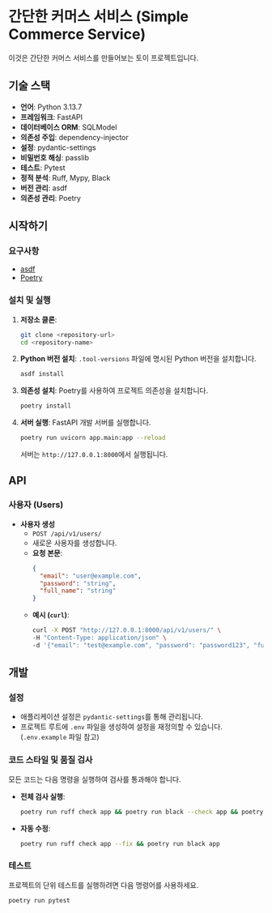 # 간단한 커머스 서비스 (Simple Commerce Service)

이것은 간단한 커머스 서비스를 만들어보는 토이 프로젝트입니다.

## 기술 스택

-   **언어**: Python 3.13.7
-   **프레임워크**: FastAPI
-   **데이터베이스 ORM**: SQLModel
-   **의존성 주입**: dependency-injector
-   **설정**: pydantic-settings
-   **비밀번호 해싱**: passlib
-   **테스트**: Pytest
-   **정적 분석**: Ruff, Mypy, Black
-   **버전 관리**: asdf
-   **의존성 관리**: Poetry

## 시작하기

### 요구사항

-   [asdf](https://asdf-vm.com/)
-   [Poetry](https://python-poetry.org/)

### 설치 및 실행

1.  **저장소 클론**:
    ```bash
    git clone <repository-url>
    cd <repository-name>
    ```

2.  **Python 버전 설치**:
    `.tool-versions` 파일에 명시된 Python 버전을 설치합니다.
    ```bash
    asdf install
    ```

3.  **의존성 설치**:
    Poetry를 사용하여 프로젝트 의존성을 설치합니다.
    ```bash
    poetry install
    ```

4.  **서버 실행**:
    FastAPI 개발 서버를 실행합니다.
    ```bash
    poetry run uvicorn app.main:app --reload
    ```
    서버는 `http://127.0.0.1:8000`에서 실행됩니다.

## API

### 사용자 (Users)

-   **사용자 생성**
    -   `POST /api/v1/users/`
    -   새로운 사용자를 생성합니다.
    -   **요청 본문**:
        ```json
        {
          "email": "user@example.com",
          "password": "string",
          "full_name": "string"
        }
        ```
    -   **예시 (`curl`)**:
        ```bash
        curl -X POST "http://127.0.0.1:8000/api/v1/users/" \
        -H "Content-Type: application/json" \
        -d '{"email": "test@example.com", "password": "password123", "full_name": "Test User"}'
        ```

## 개발

### 설정

-   애플리케이션 설정은 `pydantic-settings`를 통해 관리됩니다.
-   프로젝트 루트에 `.env` 파일을 생성하여 설정을 재정의할 수 있습니다. (`.env.example` 파일 참고)

### 코드 스타일 및 품질 검사

모든 코드는 다음 명령을 실행하여 검사를 통과해야 합니다.

-   **전체 검사 실행**:
    ```bash
    poetry run ruff check app && poetry run black --check app && poetry run mypy -p app
    ```
-   **자동 수정**:
    ```bash
    poetry run ruff check app --fix && poetry run black app
    ```

### 테스트

프로젝트의 단위 테스트를 실행하려면 다음 명령어를 사용하세요.

```bash
poetry run pytest
```
